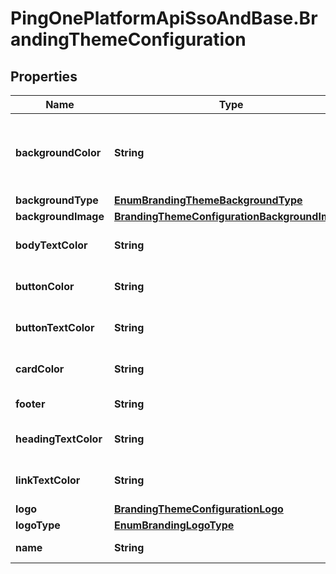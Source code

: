 # PingOnePlatformApiSsoAndBase.BrandingThemeConfiguration

## Properties

Name | Type | Description | Notes
------------ | ------------- | ------------- | -------------
**backgroundColor** | **String** | The background color for the theme. It must be a valid hexadecimal color code, and it is a required property when configuration.backgroundType is set to COLOR. | [optional] 
**backgroundType** | [**EnumBrandingThemeBackgroundType**](EnumBrandingThemeBackgroundType.md) |  | 
**backgroundImage** | [**BrandingThemeConfigurationBackgroundImage**](BrandingThemeConfigurationBackgroundImage.md) |  | [optional] 
**bodyTextColor** | **String** | The body text color for the theme. It must be a valid hexadecimal color code. | 
**buttonColor** | **String** | The button color for the theme. It must be a valid hexadecimal color code. | 
**buttonTextColor** | **String** | The button text color for the branding theme. It must be a valid hexadecimal color code. | 
**cardColor** | **String** | The card color for the branding theme. It must be a valid hexadecimal color code. | 
**footer** | **String** | The footer of the branding theme. | [optional] 
**headingTextColor** | **String** | The heading text color for the branding theme. It must be a valid hexadecimal color code. | 
**linkTextColor** | **String** | The hyperlink text color for the branding theme. It must be a valid hexadecimal color code. | 
**logo** | [**BrandingThemeConfigurationLogo**](BrandingThemeConfigurationLogo.md) |  | [optional] 
**logoType** | [**EnumBrandingLogoType**](EnumBrandingLogoType.md) |  | 
**name** | **String** | The name of the branding theme. | [optional] 


